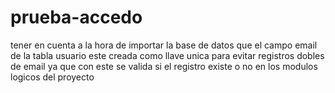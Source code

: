 # prueba-accedo

tener en cuenta a la hora de importar la base de datos que el campo email de la tabla usuario este creada como llave unica para evitar registros dobles de email
ya que con este se valida si el registro existe o no en los modulos logicos del proyecto
